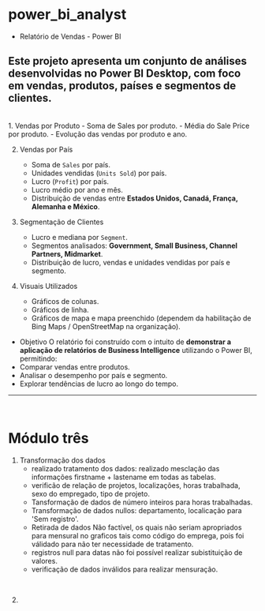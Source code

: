 # power_bi_analyst


- Relatório de Vendas - Power BI

Este projeto apresenta um conjunto de análises desenvolvidas no Power BI Desktop, com foco em **vendas, produtos, países e segmentos de clientes**.
<br>
---------------------------------------------------------------------------------------------------------------------------------------
<br>
1. Vendas por Produto
   - Soma de Sales por produto.
   - Média do Sale Price por produto.
   - Evolução das vendas por produto e ano.

2. Vendas por País
   - Soma de `Sales` por país.
   - Unidades vendidas (`Units Sold`) por país.
   - Lucro (`Profit`) por país.
   - Lucro médio por ano e mês.
   - Distribuição de vendas entre **Estados Unidos, Canadá, França, Alemanha e México**.

3. Segmentação de Clientes
   - Lucro e mediana por `Segment`.
   - Segmentos analisados: **Government, Small Business, Channel Partners, Midmarket**.
   - Distribuição de lucro, vendas e unidades vendidas por país e segmento.

4. Visuais Utilizados
   - Gráficos de colunas.
   - Gráficos de linha.
   - Gráficos de mapa e mapa preenchido (dependem da habilitação de Bing Maps / OpenStreetMap na organização).

- Objetivo
O relatório foi construído com o intuito de **demonstrar a aplicação de relatórios de Business Intelligence** utilizando o Power BI, permitindo:
- Comparar vendas entre produtos.
- Analisar o desempenho por país e segmento.
- Explorar tendências de lucro ao longo do tempo.
--------------------------------------------------------------------------------------------------------------------------------------
<br>
<h1>Módulo três</h1>

1. Transformação dos dados
   - realizado tratamento dos dados: realizado mesclação das informações firstname + lastename em todas as tabelas.
   - verificão de relação de projetos, localizações, horas trabalhada, sexo do empregado, tipo de projeto.
   - Tansformação de dados de número inteiros para horas trabalhadas.
   - Transformação de dados nullos: departamento, localicação para 'Sem registro'.
   - Retirada de dados Não factível, os quais não seriam apropriados para mensural no graficos tais como código do emprega, pois foi válidado para não ter necessidade de tratamento.
   - registros null para datas não foi possível realizar subistituição de valores.
   - verificação de dados inválidos para realizar mensuração.
     
<br>

2.
